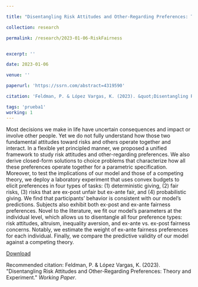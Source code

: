 ```yaml
---

title: "Disentangling Risk Attitudes and Other-Regarding Preferences: Theory and Experiment"

collection: research

permalink: /research/2023-01-06-RiskFairness


excerpt: ''

date: 2023-01-06

venue: ''

paperurl: 'https://ssrn.com/abstract=4319590'

citation: 'Feldman, P. & López Vargas, K. (2023). &quot;Disentangling Risk Attitudes and Other-Regarding Preferences: Theory and Experiment.&quot; <i>Working Paper</i>.'

tags: 'prueba1'
working: 1
---
```

Most decisions we make in life have uncertain consequences and impact or involve other people. Yet we do not fully understand how those two fundamental attitudes toward risks and others operate together and interact. In a flexible yet principled manner, we proposed a unified framework to study risk attitudes and other-regarding preferences. We also derive closed-form solutions to choice problems that characterize how all these preferences operate together for a parametric specification. Moreover, to test the implications of our model and those of a competing theory, we deploy a laboratory experiment that uses convex budgets to elicit preferences in four types of tasks: (1) deterministic giving, (2) fair risks, (3) risks that are ex-post unfair but ex-ante fair, and (4) probabilistic giving. We find that participants’ behavior is consistent with our model’s predictions. Subjects also exhibit both ex-post and ex-ante fairness preferences. Novel to the literature, we fit our model’s parameters at the individual level, which allows us to disentangle all four preference types: risk attitudes, altruism, inequality aversion, and ex-ante vs. ex-post fairness concerns. Notably, we estimate the weight of ex-ante fairness preferences for each individual. Finally, we compare the predictive validity of our model against a competing theory.

[Download](https://ssrn.com/abstract=4319590)

Recommended citation: Feldman, P. & López Vargas, K. (2023). &quot;Disentangling Risk Attitudes and Other-Regarding Preferences: Theory and Experiment.&quot; <i>Working Paper</i>.
